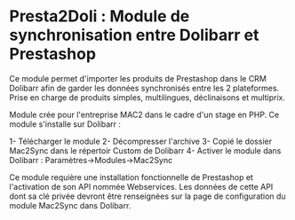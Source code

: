 # Presta2Doli : Module de synchronisation entre Dolibarr et Prestashop
Ce module permet d'importer les produits de Prestashop dans le CRM Dolibarr afin de garder les données synchronisés entre les 2 plateformes. Prise en charge de produits simples, multilingues, déclinaisons et multiprix.

Module crée pour l'entreprise MAC2 dans le cadre d'un stage en PHP. Ce module s'installe sur Dolibarr :

1- Télécharger le module
2- Décompresser l'archive
3- Copié le dossier Mac2Sync dans le répertoir Custom de Dolibarr
4- Activer le module dans Dolibarr : Paramètres->Modules->Mac2Sync

Ce module requière une installation fonctionnelle de Prestashop et l'activation de son API nommée Webservices. Les données de cette API dont sa clé privée devront être renseignées sur la page de configuration du module Mac2Sync dans Dolibarr.
